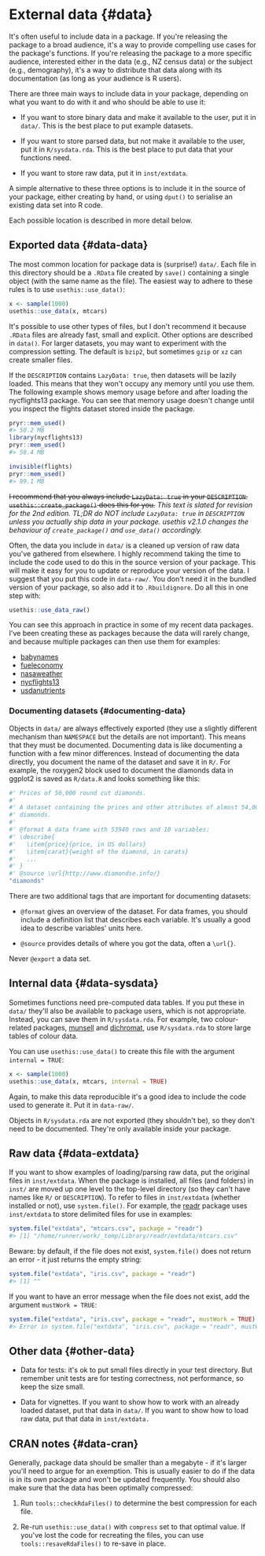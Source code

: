 # External data {#data}



It's often useful to include data in a package. If you're releasing the package to a broad audience, it's a way to provide compelling use cases for the package's functions. If you're releasing the package to a more specific audience, interested either in the data (e.g., NZ census data) or the subject (e.g., demography), it's a way to distribute that data along with its documentation (as long as your audience is R users).

There are three main ways to include data in your package, depending on what you want to do with it and who should be able to use it:

* If you want to store binary data and make it available to the user, put it
  in `data/`. This is the best place to put example datasets.
  
* If you want to store parsed data, but not make it available to the user,
  put it in `R/sysdata.rda`. This is the best place to put data that your
  functions need.

* If you want to store raw data, put it in `inst/extdata`.

A simple alternative to these three options is to include it in the source of your package, either creating by hand, or using `dput()` to serialise an existing data set into R code.

Each possible location is described in more detail below.

## Exported data {#data-data}

The most common location for package data is (surprise!) `data/`. Each file in this directory should be a `.RData` file created by `save()` containing a single object (with the same name as the file). The easiest way to adhere to these rules is to use `usethis::use_data()`:


```r
x <- sample(1000)
usethis::use_data(x, mtcars)
```

It's possible to use other types of files, but I don't recommend it because `.RData` files are already fast, small and explicit. Other options are described in `data()`. For larger datasets, you may want to experiment with the compression setting. The default is `bzip2`, but sometimes `gzip` or `xz` can create smaller files.

If the `DESCRIPTION` contains `LazyData: true`, then datasets will be lazily loaded. This means that they won't occupy any memory until you use them. The following example shows memory usage before and after loading the nycflights13 package. You can see that memory usage doesn't change until you inspect the flights dataset stored inside the package. 


```r
pryr::mem_used()
#> 50.2 MB
library(nycflights13)
pryr::mem_used()
#> 58.4 MB

invisible(flights)
pryr::mem_used()
#> 99.1 MB
```

~~I recommend that you always include `LazyData: true` in your `DESCRIPTION`. `usethis::create_package()` does this for you.~~ *This text is slated for revision for the 2nd edition. TL;DR do NOT include `LazyData: true` in `DESCRIPTION` unless you actually ship data in your package. usethis v2.1.0 changes the behaviour of `create_package()` and `use_data()` accordingly.*

Often, the data you include in `data/` is a cleaned up version of raw data you've gathered from elsewhere. I highly recommend taking the time to include the code used to do this in the source version of your package. This will make it easy for you to update or reproduce your version of the data. I suggest that you put this code in `data-raw/`. You don't need it in the bundled version of your package, so also add it to `.Rbuildignore`. Do all this in one step with:


```r
usethis::use_data_raw()
```

You can see this approach in practice in some of my recent data packages. I've been creating these as packages because the data will rarely change, and because multiple packages can then use them for examples:

* [babynames](https://github.com/hadley/babynames)
* [fueleconomy](https://github.com/hadley/fueleconomy)
* [nasaweather](https://github.com/hadley/nasaweather) 
* [nycflights13](https://github.com/hadley/nycflights13)
* [usdanutrients](https://github.com/hadley/usdanutrients)

### Documenting datasets {#documenting-data}

Objects in `data/` are always effectively exported (they use a slightly different mechanism than `NAMESPACE` but the details are not important). This means that they must be documented. Documenting data is like documenting a function with a few minor differences. Instead of documenting the data directly, you document the name of the dataset and save it in `R/`. For example, the roxygen2 block used to document the diamonds data in ggplot2 is saved as `R/data.R` and looks something like this:


```r
#' Prices of 50,000 round cut diamonds.
#'
#' A dataset containing the prices and other attributes of almost 54,000
#' diamonds.
#'
#' @format A data frame with 53940 rows and 10 variables:
#' \describe{
#'   \item{price}{price, in US dollars}
#'   \item{carat}{weight of the diamond, in carats}
#'   ...
#' }
#' @source \url{http://www.diamondse.info/}
"diamonds"
```

There are two additional tags that are important for documenting datasets:

* `@format` gives an overview of the dataset. For data frames, you 
  should include a definition list that describes each variable. It's usually
  a good idea to describe variables' units here.
  
* `@source` provides details of where you got the data, often a `\url{}`.

Never `@export` a data set.

## Internal data {#data-sysdata}

Sometimes functions need pre-computed data tables. If you put these in `data/` they'll also be available to package users, which is not appropriate. Instead, you can save them in `R/sysdata.rda`. For example, two colour-related packages, [munsell](https://github.com/cwickham/munsell) and [dichromat](https://cran.r-project.org/web/packages/dichromat/index.html), use `R/sysdata.rda` to store large tables of colour data.

You can use `usethis::use_data()` to create this file with the argument `internal = TRUE`:


```r
x <- sample(1000)
usethis::use_data(x, mtcars, internal = TRUE)
```

Again, to make this data reproducible it's a good idea to include the code used to generate it. Put it in `data-raw/`.

Objects in `R/sysdata.rda` are not exported (they shouldn't be), so they don't need to be documented. They're only available inside your package.

## Raw data {#data-extdata}

If you want to show examples of loading/parsing raw data, put the original files in `inst/extdata`. When the package is installed, all files (and folders) in `inst/` are moved up one level to the top-level directory (so they can't have names like `R/` or `DESCRIPTION`). To refer to files in `inst/extdata` (whether installed or not), use `system.file()`. For example, the [readr](https://readr.tidyverse.org) package uses `inst/extdata` to store delimited files for use in examples:


```r
system.file("extdata", "mtcars.csv", package = "readr")
#> [1] "/home/runner/work/_temp/Library/readr/extdata/mtcars.csv"
```

Beware: by default, if the file does not exist, `system.file()` does not return an error - it just returns the empty string:


```r
system.file("extdata", "iris.csv", package = "readr")
#> [1] ""
```

If you want to have an error message when the file does not exist, add the argument `mustWork = TRUE`:


```r
system.file("extdata", "iris.csv", package = "readr", mustWork = TRUE)
#> Error in system.file("extdata", "iris.csv", package = "readr", mustWork = TRUE): no file found
```
## Other data {#other-data}

* Data for tests: it's ok to put small files directly in your test directory.
  But remember unit tests are for testing correctness, not performance, so keep
  the size small.
  
* Data for vignettes. If you want to show how to work with an already loaded 
  dataset, put that data in `data/`. If you want to show how to load raw data, 
  put that data in `inst/extdata.`

## CRAN notes {#data-cran}

Generally, package data should be smaller than a megabyte - if it's larger you'll need to argue for an exemption. This is usually easier to do if the data is in its own package and won't be updated frequently. You should also make sure that the data has been optimally compressed:  

1. Run `tools::checkRdaFiles()` to determine the best compression for each file.

2. Re-run `usethis::use_data()` with `compress` set to that optimal value.
   If you've lost the code for recreating the files, you can use 
   `tools::resaveRdaFiles()` to re-save in place.

